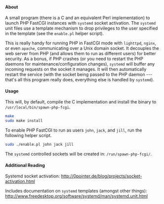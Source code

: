 #### About

A small program (there is a C and an equivalent Perl implementation) to launch PHP FastCGI instances with `systemd` socket activation.
The `systemd` unit files use a template mechanism to drop privileges to the user specified in the template (see the `enable.pl` helper script).

This is really handy for running PHP in FastCGI mode with `lighttpd`, `nginx`, or even `apache`, communicating over a Unix domain socket.
It decouples the web server from PHP (and allows them to run as different users) for better security.
As a bonus, if PHP crashes (or you need to restart the PHP daemons for maintenance/configuration changes), `systemd` will buffer any incoming requests on the socket it manages.
It will then automatically restart the service (with the socket being passed to the PHP daemon --- that's all this program really does, everything else is handled by `systemd`).

#### Usage

This will, by default, compile the C implementation and install the binary to `/usr/local/bin/spawn-php-fcgi`.

```bash
make
sudo make install
```

To enable PHP FastCGI to run as users `john`, `jack`, and `jill`, run the following helper script.
```bash
sudo ./enable.pl john jack jill
```

The `systemd` controlled sockets will be created in: `/run/spawn-php-fcgi/`.

#### Additional Reading
Systemd socket activation:
http://0pointer.de/blog/projects/socket-activation.html

Includes documentation on `systemd` templates (amongst other things):
http://www.freedesktop.org/software/systemd/man/systemd.unit.html
